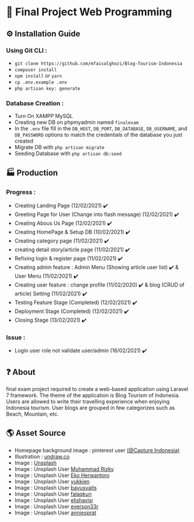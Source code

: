 # 🧻 Final Project Web Programming

## ⚙️ Installation Guide

### Using Git CLI :

-   `git clone https://github.com/mfaisalghozi/Blog-Tourism-Indonesia`
-   `composer install`
-   `npm install` or `yarn`
-   `cp .env.example .env`
-   `php artisan key: generate`

### Database Creation :

-   Turn On XAMPP MySQL
-   Creating new DB on phpmyadmin named `finalexam`
-   In the `.env` file fill in the `DB_HOST`, `DB_PORT`, `DB_DATABASE`, `DB_USERNAME`, and `DB_PASSWORD` options to match the credentials of the database you just created
-   Migrate DB with `php artisan migrate`
-   Seeding Database with `php artisan db:seed`

## 🏭 Production

### Progress :

-   Creating Landing Page (12/02/2021) ✔️
-   Greeting Page for User (Change into flash message) (12/02/2021) ✔️
-   Creating Abous Us Page (12/02/2021) ✔️
-   Creating HomePage & Setup DB (10/02/2021) ✔️
-   Creating category page (11/02/2021) ✔️
-   creating detail story/article page (11/02/2021) ✔️
-   Refixing login & register page (11/02/2021) ✔️
-   Creating admin feature : Admin Menu (Showing article user list) ✔️ & User Menu (11/02/2021) ✔️
-   Creating user feature : change profile (11/02/2020) ✔️ & blog (CRUD of article) Setting (11/02/2021) ✔️
-   Testing Feature Stage (Completed) (12/02/2021) ✔️
-   Deployment Stage (Completed) (12/02/2021) ✔️
-   Closing Stage (13/02/2021) ✔️

### Issue :

-   Login user role not validate user/admin (16/02/2021) ✔️

## ❓ About

final exam project required to create a web-based application using Laravel 7 framework. The theme of the application is Blog Tourism of Indonesia. Users are allowed to write their travelling experience when enjoying Indonesia tourism. User blogs are grouped in few categorizes such as Beach, Mountain, etc.

## 🌎 Asset Source

-   Homepage background image : pinterest user [(@Capture Indonesia)](https://id.pinterest.com/pin/791789178208969621/)
-   Illustration : [undraw.co](https://undraw.co/)
-   Image : [Unsplash](https://unsplash.com/photos/u0lAovoUsaU)
-   Image : Unsplash User [Muhammad Rizky](https://unsplash.com/photos/rN3R-lKI45M)
-   Image : Unsplash User [Eko Herwantoro](https://unsplash.com/photos/mAxA2OmTmKA)
-   Image : Unsplash User [yukkien](https://unsplash.com/photos/ViLAbC-Id58)
-   Image : Unsplash User [bayusyaits](https://unsplash.com/photos/Uz-LsnjxJ6U)
-   Image : Unsplash User [falaqkun](https://unsplash.com/photos/PIIKmwkQp8g)
-   Image : Unsplash User [elishavisi](https://unsplash.com/photos/RN6ts8IZ4_0)
-   Image : Unsplash User [everson33r](https://unsplash.com/photos/JEyzTqxNAOM)
-   Image : Unsplash User [anniesprat](https://unsplash.com/photos/UrGs6o0emfA)

